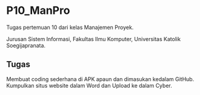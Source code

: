 # P10_ManPro
Tugas pertemuan 10 dari kelas Manajemen Proyek.

Jurusan Sistem Informasi,
Fakultas Ilmu Komputer,
Universitas Katolik Soegijapranata.

## Tugas
Membuat coding sederhana di APK apaun dan dimasukan kedalam GitHub.
Kumpulkan situs website dalam Word dan Upload ke dalam Cyber.
